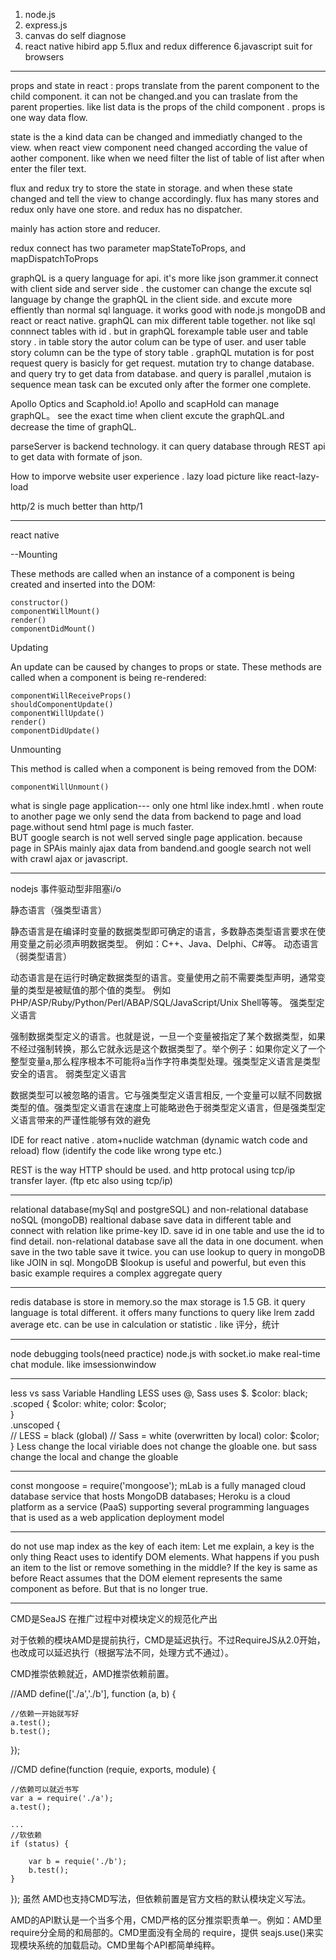 1. node.js 
2. express.js
3. canvas do self diagnose
4. react native hibird app
5.flux and redux difference
6.javascript suit for browsers

***

props and state in react :
props translate from the parent component to the child component. it can not be changed.and you can traslate from the parent properties. like <container listdata={data}> list data is the props of the child component . props is one way data flow.

state is the a kind data can be changed and immediatly changed to the view. when react view component need changed according the value of aother component. like when we need filter the list of table of list after when enter the filer text. 


flux and redux  try to store the state in storage. and when these state changed and tell the view to change accordingly.
flux has many stores and redux only have one store. and redux has no dispatcher. 

mainly has action store and reducer.



redux connect has two parameter  mapStateToProps, and mapDispatchToProps

graphQL is a query language for api. it's more like json grammer.it connect with client side and server side . the customer can change the excute sql language by change the graphQL in the client side. and excute more effiently than normal sql language. it works good with node.js mongoDB and react or react native. graphQL can mix different table together. not like sql connnect tables with id . but in graphQL forexample table user and table story . in table story  the autor colum can be type of user. and user table story column can be the type of story table .
graphQL mutation is for post request query is basicly for get request. mutation try to change database. and query try to get data from database. and query is parallel ,mutaion is sequence mean task can be excuted only after the former one complete.


Apollo Optics and Scaphold.io! Apollo and scapHold can manage graphQL。 see the exact time when client excute the graphQL.and decrease the time of graphQL.

parseServer is backend technology. it can query database through REST api to get data with formate of json.


How to imporve website user experience . lazy load picture like react-lazy-load

http/2 is much better than http/1



***

react native 

--Mounting

These methods are called when an instance of a component is being created and inserted into the DOM:

    constructor()
    componentWillMount()
    render()
    componentDidMount()

Updating

An update can be caused by changes to props or state. These methods are called when a component is being re-rendered:

    componentWillReceiveProps()
    shouldComponentUpdate()
    componentWillUpdate()
    render()
    componentDidUpdate()

Unmounting

This method is called when a component is being removed from the DOM:

    componentWillUnmount()



what is single page application--- only one html like index.hmtl .  when route to another page we only send the data from backend to page and load page.without send html page is much faster.  
 BUT google search is not well served single page application. because page in SPAis mainly ajax data from bandend.and google search not well with crawl ajax or javascript.
 
 ***

nodejs 事件驱动型非阻塞i/o

静态语言（强类型语言）

静态语言是在编译时变量的数据类型即可确定的语言，多数静态类型语言要求在使用变量之前必须声明数据类型。
例如：C++、Java、Delphi、C#等。
动态语言（弱类型语言）

动态语言是在运行时确定数据类型的语言。变量使用之前不需要类型声明，通常变量的类型是被赋值的那个值的类型。
例如PHP/ASP/Ruby/Python/Perl/ABAP/SQL/JavaScript/Unix Shell等等。
强类型定义语言

强制数据类型定义的语言。也就是说，一旦一个变量被指定了某个数据类型，如果不经过强制转换，那么它就永远是这个数据类型了。举个例子：如果你定义了一个整型变量a,那么程序根本不可能将a当作字符串类型处理。强类型定义语言是类型安全的语言。
弱类型定义语言

数据类型可以被忽略的语言。它与强类型定义语言相反, 一个变量可以赋不同数据类型的值。强类型定义语言在速度上可能略逊色于弱类型定义语言，但是强类型定义语言带来的严谨性能够有效的避免

IDE for react native . atom+nuclide  watchman (dynamic watch code and reload) flow (identify the  code like wrong type etc.)


REST is the way HTTP should be used. and http protocal using tcp/ip transfer layer. (ftp etc also using tcp/ip)

***

relational database(mySql and postgreSQL) and non-relational database noSQL (mongoDB) realtional dabase save data in different table and connect with relation like prime-key ID. save id in one table and use the id to find detail. non-relational database save all the data in one document. when save in the two table save it twice. you can use lookup to query in mongoDB like JOIN in sql. MongoDB $lookup is useful and powerful, but even this basic example requires a complex aggregate query

---
redis database is store in memory.so the max storage is 1.5 GB. it query language is total different. it offers many functions to query like lrem zadd average etc. can be use in calculation or statistic . like 评分，统计

---
 node debugging tools(need practice)
 node.js with socket.io make real-time chat module. like imsessionwindow
 
 ---
 less vs sass 
 Variable Handling
 LESS uses @, Sass uses $.
 $color: black;           
.scoped { 
  $color: white;
  color: $color;        
}                        
.unscoped {     
  // LESS = black (global)
  // Sass = white (overwritten by local)
  color: $color;          
}
Less change the local viriable does not change the gloable one. but sass change the local and change the gloable

---
const mongoose = require('mongoose');
mLab is a fully managed cloud database service that hosts MongoDB databases;
Heroku is a cloud platform as a service (PaaS) supporting several programming languages that is used as a web application deployment model

---
 do not use map index as the key of each item:
Let me explain, a key is the only thing React uses to identify DOM elements. What happens if you push an item to the list or remove something in the middle? If the key is same as before React assumes that the DOM element represents the same component as before. But that is no longer true.

-----
CMD是SeaJS 在推广过程中对模块定义的规范化产出

对于依赖的模块AMD是提前执行，CMD是延迟执行。不过RequireJS从2.0开始，也改成可以延迟执行（根据写法不同，处理方式不通过）。

CMD推崇依赖就近，AMD推崇依赖前置。

//AMD
define(['./a','./b'], function (a, b) {
 
    //依赖一开始就写好
    a.test();
    b.test();
});
 
//CMD
define(function (requie, exports, module) {
     
    //依赖可以就近书写
    var a = require('./a');
    a.test();
     
    ...
    //软依赖
    if (status) {
     
        var b = requie('./b');
        b.test();
    }
});
虽然 AMD也支持CMD写法，但依赖前置是官方文档的默认模块定义写法。

AMD的API默认是一个当多个用，CMD严格的区分推崇职责单一。例如：AMD里require分全局的和局部的。CMD里面没有全局的 require，提供 seajs.use()来实现模块系统的加载启动。CMD里每个API都简单纯粹。

